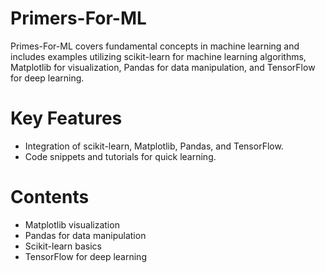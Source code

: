 # Primers-For-ML
Primes-For-ML covers fundamental concepts in machine learning and includes examples utilizing scikit-learn for machine learning algorithms, Matplotlib for visualization, Pandas for data manipulation, and TensorFlow for deep learning.
# Key Features
- Integration of scikit-learn, Matplotlib, Pandas, and TensorFlow.
- Code snippets and tutorials for quick learning.
# Contents
- Matplotlib visualization
- Pandas for data manipulation
- Scikit-learn basics
- TensorFlow for deep learning
